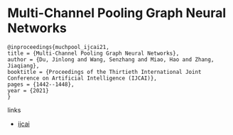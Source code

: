 # Multi-Channel Pooling Graph Neural Networks

```
@inproceedings{muchpool_ijcai21,
title = {Multi-Channel Pooling Graph Neural Networks},
author = {Du, Jinlong and Wang, Senzhang and Miao, Hao and Zhang, Jiaqiang},
booktitle = {Proceedings of the Thirtieth International Joint Conference on Artificial Intelligence (IJCAI)},
pages = {1442--1448},
year = {2021}
}
```

links
- [ijcai](https://www.ijcai.org/Proceedings/2021/199)

